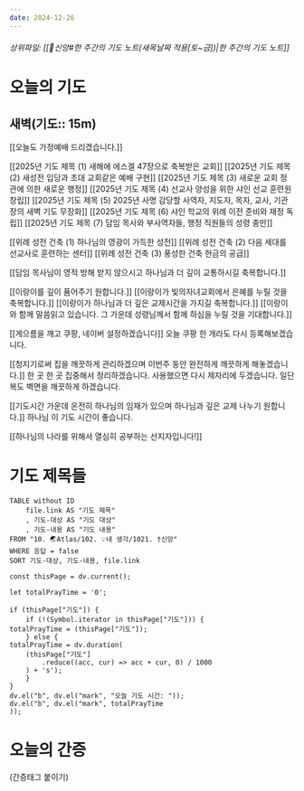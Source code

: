 ```yaml
---
date: 2024-12-26
---
```

###### 상위파일: [[🧭신앙#한 주간의 기도 노트(새목날짜 적용[토~금])|한 주간의 기도 노트]]
# 오늘의 기도
## 새벽(기도:: 15m)
[[오늘도 가정예배 드리겠습니다.]]

[[2025년 기도 제목 (1) 새해에 에스겔 47장으로 축복받은 교회]]
[[2025년 기도 제목 (2) 새성전 입당과 초대 교회같은 예배 구현]]
[[2025년 기도 제목 (3) 새로운 교회 정관에 의한 새로운 행정]]
[[2025년 기도 제목 (4) 선교사 양성을 위한 샤인 선교 훈련원 창립]]
[[2025년 기도 제목 (5) 2025년 사명 감당할 사역자, 지도자, 목자, 교사, 기관장의 새벽 기도 무장화]]
[[2025년 기도 제목 (6) 샤인 학교의 위례 이전 준비와 재정 독립]]
[[2025년 기도 제목 (7) 담임 목사와 부사역자들, 행정 직원들의 성령 충만]]

[[위례 성전 건축 (1) 하나님의 영광이 가득한 성전]]
[[위례 성전 건축 (2) 다음 세대를 선교사로 훈련하는 센터]]
[[위례 성전 건축 (3) 풍성한 건축 헌금의 공급]]

[[담임 목사님이 영적 방해 받지 않으시고 하나님과 더 깊이 교통하시길 축복합니다.]]

[[이랑이를 깊이 품어주기 원합니다.]]
[[이랑이가 빛의자녀교회에서 은혜를 누릴 것을 축복합니다.]]
[[이랑이가 하나님과 더 깊은 교제시간을 가지길 축복합니다.]]
[[이랑이와 함께 말씀읽고 있습니다. 그 가운데 성령님께서 함께 하심을 누릴 것을 기대합니다.]]

[[게으름을 깨고 쿠팡, 네이버 설정하겠습니다]]
오늘 쿠팡 한 개라도 다시 등록해보겠습니다.

[[청지기로써 집을 깨끗하게 관리하겠으며 이번주 동안 완전하게 깨끗하게 해놓겠습니다.]]
한 곳 한 곳 집중해서 정리하겠습니다.
사용했으면 다시 제자리에 두겠습니다.
일단 복도 벽면을 깨끗하게 하겠습니다.

[[기도시간 가운데 온전히 하나님의 임재가 있으며 하나님과 깊은 교제 나누기 원합니다.]]
하나님 이 기도 시간이 좋습니다.

[[하나님의 나라를 위해서 열심히 공부하는 선지자입니다!]]

# 기도 제목들
```dataview
TABLE without ID
	file.link AS "기도 제목"
	, 기도-대상 AS "기도 대상"
	, 기도-내용 AS "기도 내용"
FROM "10. 🌏Atlas/102. 💡내 생각/1021. †신앙"
WHERE 응답 = false
SORT 기도-대상, 기도-내용, file.link
```

```dataviewjs
const thisPage = dv.current();

let totalPrayTime = '0';

if (thisPage["기도"]) {
	if (!(Symbol.iterator in thisPage["기도"])) {
totalPrayTime = (thisPage["기도"]);
	} else {
totalPrayTime = dv.duration(
	(thisPage["기도"]
		.reduce((acc, cur) => acc + cur, 0) / 1000
	) + 's');
	}
}
dv.el("b", dv.el("mark", "오늘 기도 시간: "));
dv.el("b", dv.el("mark", totalPrayTime
));
```




# 오늘의 간증
(간증태그 붙이기)